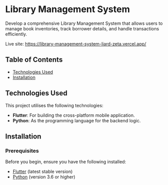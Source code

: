 # Library Management System

Develop a comprehensive Library Management System that allows users to manage book inventories, track borrower details, and handle transactions efficiently.

Live site: https://library-management-system-liard-zeta.vercel.app/
## Table of Contents

- [Technologies Used](#technologies-used)
- [Installation](#installation)


## Technologies Used

This project utilises the following technologies:

- **Flutter**: For building the cross-platform mobile application.
- **Python**: As the programming language for the backend logic.


## Installation

### Prerequisites

Before you begin, ensure you have the following installed:

- [Flutter](https://flutter.dev/docs/get-started/install) (latest stable version)
- [Python](https://www.python.org/downloads/) (version 3.6 or higher)
